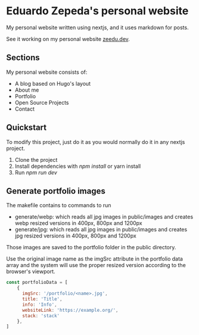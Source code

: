 # Eduardo Zepeda's personal website

My personal website written using nextjs, and it uses markdown for posts.

See it working on my personal website [zeedu.dev](https://zeedu.dev/).

## Sections

My personal website consists of:

- A blog based on Hugo's layout
- About me
- Portfolio
- Open Source Projects
- Contact

## Quickstart

To modify this project, just do it as you would normally do it in any nextjs project.

1. Clone the project
2. Install dependencies with *npm install* or yarn install
3. Run *npm run dev*

## Generate portfolio images

The makefile contains to commands to run

* generate/webp: which reads all jpg images in public/images and creates webp resized versions in 400px, 800px and 1200px 
* generate/jpg: which reads all jpg images in public/images and creates jpg resized versions in 400px, 800px and 1200px

Those images are saved  to the portfolio folder in the public directory.

Use the original image name as the imgSrc attribute in the portfolio data array and the system will use the proper resized version according to the browser's viewport.

``` javascript
const portfolioData = [
    {
      imgSrc: '/portfolio/<name>.jpg',
      title: 'Title',
      info: 'Info',
      websiteLink: 'https://example.org/',
      stack: 'stack'
    },
]
```

